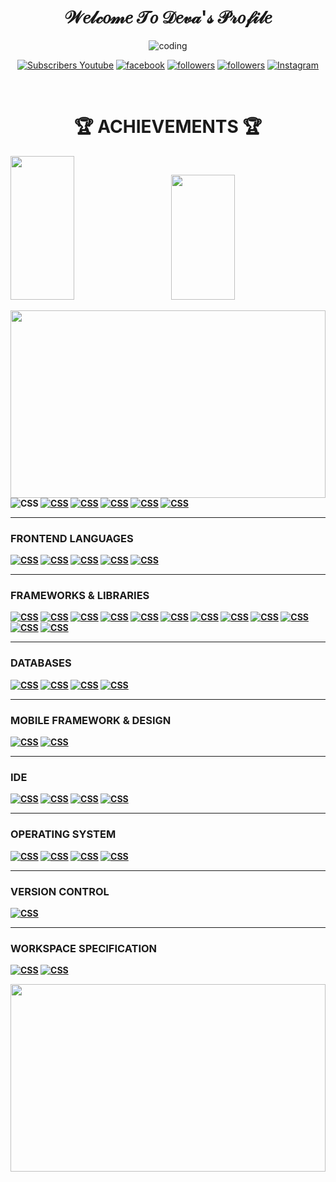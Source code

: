 <h1 align="center" class="typewriter">𝒲𝑒𝓁𝒸𝑜𝓂𝑒 𝒯𝑜 𝒟𝑒𝓋𝒶'𝓈 𝒫𝓇𝑜𝒻𝒾𝓁𝑒</h1>


<p align="center">
<img alt="coding" src="https://camo.githubusercontent.com/cae12fddd9d6982901d82580bdf321d81fb299141098ca1c2d4891870827bf17/68747470733a2f2f6d69726f2e6d656469756d2e636f6d2f6d61782f313336302f302a37513379765349765f7430696f4a2d5a2e676966">
</p>


<p align="center">
  <a href="https://www.youtube.com/channel/UCTenZ0PVTBdbV1WUrfsUhaA?sub_confirmation=1">
    <img alt="Subscribers Youtube" title="Subscribe My YouTube channel" src="https://img.shields.io/youtube/channel/subscribers/UCTenZ0PVTBdbV1WUrfsUhaA?color=%23E05D44&label=SUBSCRIBE&logo=youtube&style=for-the-badge&labelColor=CE4630"></a> 
  
  <a href="https://www.facebook.com/iamdeva3/">
    <img alt="facebook" title="Facebook" src="https://img.shields.io/badge/Facebook-1877F2?style=for-the-badge&logo=facebook&logoColor=white"/></a> 
  
  
  <a href="https://twitter.com/i_am__Deva">
    <img alt="followers" title="Follow My Twitter" src="https://img.shields.io/twitter/follow/i_am__Deva?color=0d85b5&labelColor=00acee&label=Follow&logo=twitter&logoColor=white&style=for-the-badge"/></a>

  <a href="https://github.com/Deva-Dathan">
    <img alt="followers" title="Follow My Github" src="https://img.shields.io/github/followers/Deva-Dathan?color=3c3c3c&labelColor=171515&style=for-the-badge&logo=github&label=Follow"/></a>
  
  
  <a href="https://www.instagram.com/_iam__deva/">
    <img alt="Instagram" title="Follow Me On Instagram" src="https://img.shields.io/badge/Deva Dathan-%23E4405F.svg?style=for-the-badge&logo=Instagram&logoColor=white"/></a>
</p><br>


<h1 align=center><b>🏆 ACHIEVEMENTS 🏆<b></h1>

<p>
<img src="https://github-readme-stats.vercel.app/api/top-langs/?username=Deva-Dathan&layout=compact" width="45%" height="230px">
  &nbsp;  &nbsp;  &nbsp;  &nbsp;
<img src="https://github-readme-stats.vercel.app/api?username=Deva-Dathan&show_icons=true" width="45%" height="200px">
</p>

  <p><img src="https://activity-graph.herokuapp.com/graph?username=Deva-Dathan&theme=minimal" width="100%" height="300px></p>
  
  <br><br><br><br><br><br>
  <h3 align=left><b>PROGRAMMING LANGUAGES</b></h3>
  
  <p>
    <a href="#"><img alt="CSS" src="https://img.shields.io/badge/C-00599C?style=for-the-badge&logo=c&logoColor=white"></a>
    <a href="#"><img alt="CSS" src="https://img.shields.io/badge/C%2B%2B-00599C?style=for-the-badge&logo=c%2B%2B&logoColor=white"></a>
    <a href="#"><img alt="CSS" src="https://img.shields.io/badge/Java-ED8B00?style=for-the-badge&logo=java&logoColor=white"></a>
    <a href="#"><img alt="CSS" src="https://img.shields.io/badge/JavaScript-323330?style=for-the-badge&logo=javascript&logoColor=F7DF1E"></a>
    <a href="#"><img alt="CSS" src="https://img.shields.io/badge/PHP-777BB4?style=for-the-badge&logo=php&logoColor=white"></a>
    <a href="#"><img alt="CSS" src="https://img.shields.io/badge/Python-FFD43B?style=for-the-badge&logo=python&logoColor=blue"></a>
</p>
    <hr>
   <h3 align=left>FRONTEND LANGUAGES</h3>
  
  <p>
    <a href="#"><img alt="CSS" src="https://img.shields.io/badge/HTML5-E34F26?style=for-the-badge&logo=html5&logoColor=white"></a>
    <a href="#"><img alt="CSS" src="https://img.shields.io/badge/CSS3-1572B6?style=for-the-badge&logo=css3&logoColor=white"></a>
    <a href="#"><img alt="CSS" src="https://img.shields.io/badge/Bootstrap-563D7C?style=for-the-badge&logo=bootstrap&logoColor=white"></a>
    <a href="#"><img alt="CSS" src="https://img.shields.io/badge/React-20232A?style=for-the-badge&logo=react&logoColor=61DAFB"></a>
    <a href="#"><img alt="CSS" src="https://img.shields.io/badge/Vue.js-35495E?style=for-the-badge&logo=vuedotjs&logoColor=4FC08D"></a>
</p>
    <hr>
   <h3 align=left>FRAMEWORKS & LIBRARIES</h3>
  
  <p>
    <a href="#"><img alt="CSS" src="https://img.shields.io/badge/Codeigniter-EF4223?style=for-the-badge&logo=codeigniter&logoColor=white"></a>
    <a href="#"><img alt="CSS" src="https://img.shields.io/badge/Xampp-F37623?style=for-the-badge&logo=xampp&logoColor=white"></a>
    <a href="#"><img alt="CSS" src="https://img.shields.io/badge/Vue.js-35495E?style=for-the-badge&logo=vuedotjs&logoColor=4FC08D"></a>
    <a href="#"><img alt="CSS" src="https://img.shields.io/badge/AngularJS-E23237?style=for-the-badge&logo=angularjs&logoColor=white"></a>
    <a href="#"><img alt="CSS" src="https://img.shields.io/badge/Django-092E20?style=for-the-badge&logo=django&logoColor=green"></a>
    <a href="#"><img alt="CSS" src="https://img.shields.io/badge/Express.js-000000?style=for-the-badge&logo=express&logoColor=white"></a>
    <a href="#"><img alt="CSS" src="https://img.shields.io/badge/Font_Awesome-339AF0?style=for-the-badge&logo=fontawesome&logoColor=white"></a>
    <a href="#"><img alt="CSS" src="https://img.shields.io/badge/jQuery-0769AD?style=for-the-badge&logo=jquery&logoColor=white"></a>
    <a href="#"><img alt="CSS" src="https://img.shields.io/badge/Nginx-009639?style=for-the-badge&logo=nginx&logoColor=white"></a>
    <a href="#"><img alt="CSS" src="https://img.shields.io/badge/Node.js-339933?style=for-the-badge&logo=nodedotjs&logoColor=white"></a>
    <a href="#"><img alt="CSS" src="https://img.shields.io/badge/npm-CB3837?style=for-the-badge&logo=npm&logoColor=white"></a>
    <a href="#"><img alt="CSS" src="https://img.shields.io/badge/React-20232A?style=for-the-badge&logo=react&logoColor=61DAFB"></a>
</p>
    <hr>
   <h3 align=left>DATABASES</h3>
  
  <p>
    <a href="#"><img alt="CSS" src="https://img.shields.io/badge/MariaDB-003545?style=for-the-badge&logo=mariadb&logoColor=white"></a>
    <a href="#"><img alt="CSS" src="https://img.shields.io/badge/MongoDB-4EA94B?style=for-the-badge&logo=mongodb&logoColor=white"></a>
    <a href="#"><img alt="CSS" src="https://img.shields.io/badge/MySQL-005C84?style=for-the-badge&logo=mysql&logoColor=white"></a>
    <a href="#"><img alt="CSS" src="https://img.shields.io/badge/Oracle-F80000?style=for-the-badge&logo=Oracle&logoColor=white"></a>
</p>
    <hr>
   <h3 align=left>MOBILE FRAMEWORK & DESIGN</h3>
  
  <p>
    <a href="#"><img alt="CSS" src="https://img.shields.io/badge/Flutter-02569B?style=for-the-badge&logo=flutter&logoColor=white"></a>
    <a href="#"><img alt="CSS" src="https://img.shields.io/badge/Figma-F24E1E?style=for-the-badge&logo=figma&logoColor=white"></a>
</p>
    <hr>
   <h3 align=left>IDE</h3>
  
  <p>
    <a href="#"><img alt="CSS" src="https://img.shields.io/badge/Visual_Studio_Code-0078D4?style=for-the-badge&logo=visual%20studio%20code&logoColor=white"></a>
    <a href="#"><img alt="CSS" src="https://img.shields.io/badge/Eclipse-2C2255?style=for-the-badge&logo=eclipse&logoColor=white"></a>
    <a href="#"><img alt="CSS" src="https://img.shields.io/badge/Android_Studio-3DDC84?style=for-the-badge&logo=android-studio&logoColor=white"></a>
    <a href="#"><img alt="CSS" src="https://img.shields.io/badge/IntelliJ_IDEA-000000.svg?style=for-the-badge&logo=intellij-idea&logoColor=white"></a>
</p>
    <hr>
   <h3 align=left>OPERATING SYSTEM</h3>
  
  <p>
    <a href="#"><img alt="CSS" src="https://img.shields.io/badge/Windows-0078D6?style=for-the-badge&logo=windows&logoColor=white"></a>
    <a href="#"><img alt="CSS" src="https://img.shields.io/badge/Android-3DDC84?style=for-the-badge&logo=android&logoColor=white"></a>
    <a href="#"><img alt="CSS" src="https://img.shields.io/badge/Kali_Linux-557C94?style=for-the-badge&logo=kali-linux&logoColor=white"></a>
    <a href="#"><img alt="CSS" src="https://img.shields.io/badge/Ubuntu-E95420?style=for-the-badge&logo=ubuntu&logoColor=white"></a>
</p>
    <hr>
   <h3 align=left>VERSION CONTROL</h3>
  
  <p>
    <a href="#"><img alt="CSS" src="https://img.shields.io/badge/GIT-E44C30?style=for-the-badge&logo=git&logoColor=white"></a>
</p>
      <hr>
   <h3 align=left>WORKSPACE SPECIFICATION</h3>
  
  <p>
    <a href="#"><img alt="CSS" src="https://img.shields.io/badge/hp%20laptop-0096D6?style=for-the-badge&logo=hp&logoColor=white"></a>
    <a href="#"><img alt="CSS" src="https://img.shields.io/badge/Intel%20Core_i5_11th-0071C5?style=for-the-badge&logo=intel&logoColor=white"></a>
</p>
    
  <p><img src="https://github-readme-streak-stats.herokuapp.com/?user=Deva-Dathan" width="100%" height="300px"></p>
 	
    
